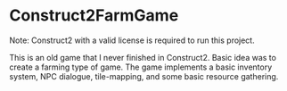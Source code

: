 # Construct2FarmGame

Note: Construct2 with a valid license is required to run this project. 

This is an old game that I never finished in Construct2. Basic idea was to create a farming type of game. The game implements a basic inventory system, NPC dialogue, tile-mapping, and some basic resource gathering. 
